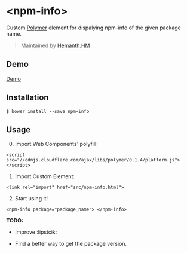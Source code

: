 # &lt;npm-info&gt;

Custom [Polymer](http://polymer-project.org/) element for dispalying npm-info of the given package name.

> Maintained by [Hemanth.HM](http://github.com/hemanth)

## Demo

[Demo](http://h3manth.com/demo/custom-elements/npm-info/)

## Installation

`$ bower install --save npm-info`

## Usage

0. Import Web Components' polyfill:

`<script src="//cdnjs.cloudflare.com/ajax/libs/polymer/0.1.4/platform.js"></script>`

1. Import Custom Element:

`<link rel="import" href="src/npm-info.html">`

2. Start using it!

`<npm-info package="package_name"> </npm-info>`


__TODO:__

* Improve :lipstcik:

* Find a better way to get the package version.


